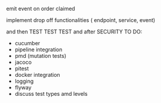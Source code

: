 
emit event on order claimed

implement drop off functionalities ( endpoint, service, event)

 and then  TEST TEST TEST
and after SECURITY
TO DO:
  - cucumber
  - pipeline integration
  - pmd (mutation tests)
  - jacoco
  - pitest
  - docker integration
  - logging
  - flyway
  - discuss test types amd levels
